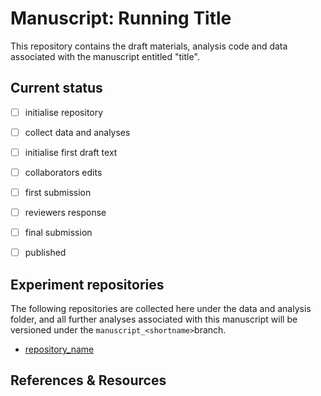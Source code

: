 # Manuscript: Running Title

This repository contains the draft materials, analysis code and data associated with the manuscript entitled "title".

## Current status

- [ ] initialise repository
- [ ] collect data and analyses
- [ ] initialise first draft text
- [ ] collaborators edits
- [ ] first submission
- [ ] reviewers response
- [ ] final submission
- [ ] published


## Experiment repositories

The following repositories are collected here under the data and analysis folder, and all further analyses associated with this manuscript will be versioned under the ```manuscript_<shortname>```branch.

- [repository_name](repository_link)


## References & Resources

